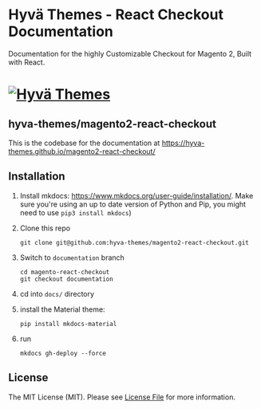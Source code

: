 # Hyvä Themes - React Checkout Documentation

Documentation for the highly Customizable Checkout for Magento 2, Built with React.

# [![Hyvä Themes](https://github.com/hyva-themes/magento2-react-checkout/blob/documentation/docs/images/logo-hyva.svg)](https://hyva.io/)

## hyva-themes/magento2-react-checkout

This is the codebase for the documentation at https://hyva-themes.github.io/magento2-react-checkout/

## Installation

1. Install mkdocs: https://www.mkdocs.org/user-guide/installation/. Make sure you're using an up to date version of Python and Pip, you might need to use `pip3 install mkdocs`)


3. Clone this repo
    ```
    git clone git@github.com:hyva-themes/magento2-react-checkout.git
    ```

4. Switch to `documentation` branch
    ```
    cd magento-react-checkout
    git checkout documentation
    ```

5. cd into `docs/` directory

6. install the Material theme: 
    ```
    pip install mkdocs-material
    ```
   
7. run 
    ```
    mkdocs gh-deploy --force
    ```

## License

The MIT License (MIT). Please see [License File](LICENSE.txt) for more information.
